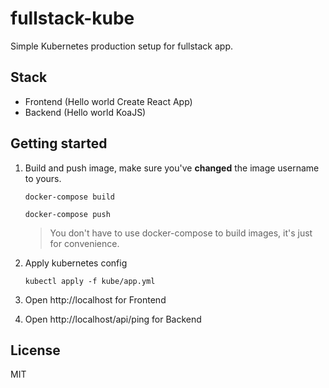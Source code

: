 # fullstack-kube

Simple Kubernetes production setup for fullstack app.

## Stack

- Frontend (Hello world Create React App)
- Backend (Hello world KoaJS)

## Getting started

1. Build and push image, make sure you've **changed** the image username to yours.

   ```
   docker-compose build
   ```

   ```
   docker-compose push
   ```

   > You don't have to use docker-compose to build images, it's just for convenience.

2. Apply kubernetes config

   ```
   kubectl apply -f kube/app.yml
   ```

3. Open http://localhost for Frontend

4. Open http://localhost/api/ping for Backend

## License

MIT
